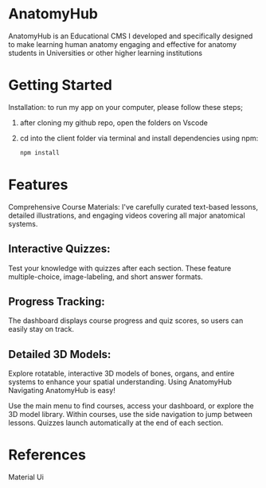 # AnatomyHub

AnatomyHub is an Educational CMS I developed and specifically designed to make learning human anatomy engaging and effective for anatomy students in 
Universities or other higher learning institutions

# Getting Started

Installation: to run my app on your computer, please follow these steps;

1. after cloning my github repo, open the folders on Vscode
2. cd into the client folder via terminal and install dependencies using npm:

    ```bash 
    npm install
    ```


# Features
Comprehensive Course Materials: I've carefully curated text-based lessons, detailed illustrations, and engaging videos covering all major anatomical systems.

## Interactive Quizzes: 
Test your knowledge with quizzes after each section. These feature multiple-choice, image-labeling, and short answer formats.

## Progress Tracking: 
The dashboard displays course progress and quiz scores, so users can easily stay on track.

## Detailed 3D Models: 
Explore rotatable, interactive 3D models of bones, organs, and entire systems to enhance your spatial understanding.
Using AnatomyHub
Navigating AnatomyHub is easy!

Use the main menu to find courses, access your dashboard, or explore the 3D model library.
Within courses, use the side navigation to jump between lessons.
Quizzes launch automatically at the end of each section.

# References

Material Ui
